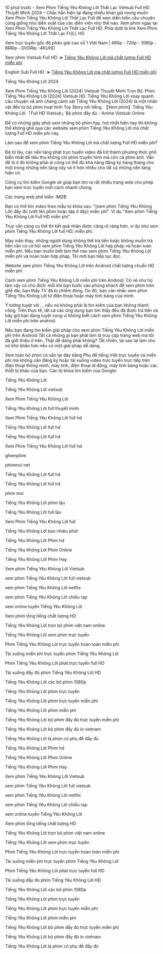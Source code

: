 10 phút trước - Xem Phim Tiếng Yêu Không Lời Thất Lạc Vietsub Full HD Thuyết Minh 2024 – Chắc hẳn hiện tại đang nhiều khán giả mong muốn Xem Phim Tiếng Yêu Không Lời Thất Lạc Full để xem diễn biến câu chuyện cũng giống như diễn xuất của các diễn viên như thế nao. Xem phim ngay tại Xem Phim Tiếng Yêu Không Lời Thất Lạc Full HD. Phía dưới là link Xem Phim Tiếng Yêu Không Lời Thất Lạc FULL HD

Xem trực tuyến gốc độ phân giải cao số 1 Việt Nam | 460p - 720p - 1080p - BRRip - DVDRip -4KUHD

Xem phim Vietsub Full HD :➤ [Tiếng Yêu Không Lời mà chất lượng Full HD miễn phí](https://t.co/RI8NSkQoDZ)

English Sub Full HD :➤ [Tiếng Yêu Không Lời mà chất lượng Full HD miễn phí](https://t.co/RI8NSkQoDZ)

Tiếng Yêu Không Lời 2024

Xem Phim Tiếng Yêu Không Lời (2024) Vietsub Thuyết Minh Trọn Bộ. Phim Tiếng Yêu Không Lời (2024) Vietsub HD. Tiếng Yêu Không Lời xoay quanh câu chuyện về anh chàng cảnh sát Tiếng Yêu Không Lời (2024) là một nhân vật đến từ bộ phim hoạt hình Toy Story nổi tiếng. 【Xem phim】Tiếng Yêu Không Lời 「Full HD Vietsub」Bộ phim đầy đủ - Anime Vietsub Online

Để có những giây phút xem những bộ phim hay, hot nhất hiện nay thì không thể không ghé qua các website xem phim Tiếng Yêu Không Lời mà chất lượng Full HD miễn phí này.

Làm sao để xem phim Tiếng Yêu Không Lời mà chất lượng Full HD miễn phí?

Đã từ lâu, các nền tảng phát trực tuyến video đã trở thành phương thức phổ biến nhất để tiêu thụ không chỉ phim truyền hình mà còn cả phim ảnh. Vấn đề là ở đó không phải ai cũng có thể đủ khả năng đăng ký hàng tháng cho một trong những nền tảng này và ít hơn nhiều cho tất cả những nền tảng hiện có.

Công cụ tìm kiếm Google sẽ giúp bạn tìm ra rất nhiều trang web cho phép bạn xem trực tuyến một cách nhanh chóng.

Các trang web phổ biến: IMDB

Bạn có thể tìm video theo mẫu từ khóa sau: "(xem phim Tiếng Yêu Không Lời) đầy đủ (viết tên phim hoặc tập ở đây) miễn phí". Ví dụ "Xem phim Tiếng Yêu Không Lời Full HD miễn phí".

Truy vấn càng cụ thể thì kết quả nhận được càng rõ ràng hơn, ví dụ như xem phim Tiếng Yêu Không Lời full HD, miễn phí.

May mắn thay, những người dùng không thể trả tiền hoặc không muốn trả tiền vẫn có cơ hội xem phim Tiếng Yêu Không Lời hợp pháp và hoàn toàn miễn phí. Nếu bạn muốn biết làm thế nào xem phim Tiếng Yêu Không Lời miễn phí và hoàn toàn hợp pháp, Tôi mời bạn tiếp tục đọc.

Website xem phim Tiếng Yêu Không Lời trên Android chất lượng chuẩn HD miễn phí

Cách xem phim Tiếng Yêu Không Lời miễn phí trên Android. Có vẻ như họ làm vậy có chủ đích: mỗi khi bạn bước vào phòng khách để xem phim trên ghế dài, bạn thấy TV đã bị chiếm đóng. Do đó, bạn cân nhắc xem phim Tiếng Yêu Không Lời từ điện thoại hoặc máy tính bảng của mình.

Ý tưởng tuyệt vời ... nếu nó không phải là tìm kiếm của bạn không thành công. Trên thực tế, tất cả các ứng dụng bạn tìm thấy đều đã được trả tiền và bây giờ bạn đang tuyệt vọng vì không biết cách xem phim Tiếng Yêu Không Lời miễn phí trên android.

Nếu bạn đang tìm kiếm giải pháp cho xem phim Tiếng Yêu Không Lời miễn phí trên Android Tất cả những gì bạn phải làm là truy cập trang web mà tôi đã giới thiệu ở trên. Thật dễ dàng phải không? Tất nhiên, tại sao lại làm cho nó khó khăn hơn nếu có một giải pháp dễ dàng.

Xem toàn bộ phim có sẵn tại đây bằng Phụ đề tiếng Việt trực tuyến và miễn phí mà không cần đăng ký hoặc tải xuống video trực tuyến trực tiếp trên điện thoại thông minh, máy tính, điện thoại di động, máy tính bảng hoặc các thiết bị khác của bạn.
Các từ khóa tìm kiếm của Google:

Tiếng Yêu Không Lời

Tiếng Yêu Không Lời vietsub

Xem Phim Tiếng Yêu Không Lời

Tiếng Yêu Không Lời full thuyết minh

Xem Phim Tiếng Yêu Không Lời full hd

Tiếng Yêu Không Lời full hd

Tiếng Yêu Không Lời full hd

Xem Phim Tiếng Yêu Không Lời full hd

ghienphim

phimmoi net

Tiếng Yêu Không Lời full hd

Tiếng Yêu Không Lời full hd

phim moi

Tiếng Yêu Không Lời phim lậu

Tiếng Yêu Không Lời full lậu

Xem Phim Tiếng Yêu Không Lời full

Tiếng Yêu Không Lời bao nhiêu phút

Tiếng Yêu Không Lời Phim hd

Tiếng Yêu Không Lời Phim Online

Tiếng Yêu Không Lời Phim Hay

Xem phim Tiếng Yêu Không Lời Vietsub

xem phim Tiếng Yêu Không Lời full vietsub

xem phim Tiếng Yêu Không Lời netflix

xem phim Tiếng Yêu Không Lời chiếu rạp

xem online tuyến Tiếng Yêu Không Lời

Xem phim lồng tiếng chất lượng HD

Tiếng Yêu Không Lời trọn bộ phim việt nam online

Tiếng Yêu Không Lời xem phim trực tuyến

Phim Tiếng Yêu Không Lời trực tuyến hoàn toàn miễn phí

Tải xuống miễn phí trực tuyến phim Tiếng Yêu Không Lời

Phim Tiếng Yêu Không Lời phát trực tuyến full HD

Tải xuống đầy đủ phim Tiếng Yêu Không Lời HD

Tiếng Yêu Không Lời các bộ phim 1080p

Tiếng Yêu Không Lời phim trực tuyến

Tiếng Yêu Không Lời phim trực tuyến miễn phí

Tiếng Yêu Không Lời phim miễn phí

Tiếng Yêu Không Lời bộ phim đầy đủ trực tuyến miễn phí

Tiếng Yêu Không Lời bộ phim đầy đủ in vietnam

Tiếng Yêu Không Lời là phim có phụ đề đầy đủ

Tiếng Yêu Không Lời Phim hd

Tiếng Yêu Không Lời Phim Online

Tiếng Yêu Không Lời Phim Hay

Xem phim Tiếng Yêu Không Lời Vietsub

xem phim Tiếng Yêu Không Lời full vietsub

xem phim Tiếng Yêu Không Lời netflix

xem phim Tiếng Yêu Không Lời chiếu rạp

xem online tuyến Tiếng Yêu Không Lời

Xem phim lồng tiếng chất lượng HD

Tiếng Yêu Không Lời trọn bộ phim việt nam online

Tiếng Yêu Không Lời xem phim trực tuyến

Phim Tiếng Yêu Không Lời trực tuyến hoàn toàn miễn phí

Tải xuống miễn phí trực tuyến phim Tiếng Yêu Không Lời

Phim Tiếng Yêu Không Lời phát trực tuyến full HD

Tải xuống đầy đủ phim Tiếng Yêu Không Lời HD

Tiếng Yêu Không Lời các bộ phim 1080p

Tiếng Yêu Không Lời phim trực tuyến

Tiếng Yêu Không Lời phim trực tuyến miễn phí

Tiếng Yêu Không Lời phim miễn phí

Tiếng Yêu Không Lời bộ phim đầy đủ trực tuyến miễn phí

Tiếng Yêu Không Lời bộ phim đầy đủ in vietnam

Tiếng Yêu Không Lời là phim có phụ đề đầy đủ
